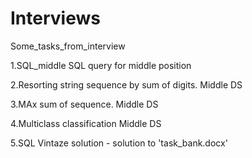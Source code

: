 # Interviews
Some_tasks_from_interview


1.SQL_middle   SQL query for middle position

2.Resorting string sequence by sum of digits. Middle DS

3.MAx sum of sequence. Middle DS


4.Multiclass classification Middle DS


5.SQL Vintaze solution - solution to 'task_bank.docx'
